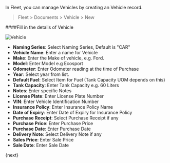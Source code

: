 <!-- title: Vehicle -->
<!-- no-breadcrumbs -->

In Fleet, you can manage Vehicles by creating an Vehicle record.

> Fleet > Documents > Vehicle > New


####Fill in the details of Vehicle


<img class="screenshot" alt="Vehicle" src="{{ docs_base_url }}/assets/img/vehicle/vehicle-1.png">
<ul>
 <li><strong>Naming Series</strong>: Select Naming Series, Default is "CAR"</li>
 <li><strong>Vehicle Name</strong>: Enter a name for Vehicle</li>
 <li><strong>Make</strong>: Enter the Make of vehicle, e.g. Ford.</li>
 <li><strong>Model</strong>: Enter Model e.g Ecosport</li>
 <li><strong>Odometer</strong>: Enter Odometer reading at the time of Purchase</li>
 <li><strong>Year</strong>: Select year from list.</li>
 <li><strong>Default Fuel</strong>: Select Item for Fuel (Tank Capacity UOM depends on this)</li>
 <li><strong>Tank Capacity</strong>: Enter Tank Capacity e.g. 60 Liters</li>
 <li><strong>Notes</strong>: Enter specific Notes</li>
 <li><strong>License Plate</strong>: Enter License Plate Number</li>
 <li><strong>VIN</strong>: Enter Vehicle Identification Number</li>
 <li><strong>Insurance Policy</strong>: Enter Insurance Policy Name</li>
 <li><strong>Date of Expiry</strong>: Enter Date of Expiry for Insurance Policy</li>
 <li><strong>Purchase Receipt</strong>: Select Purchase Receipt if any</li>
 <li><strong>Purchase Price</strong>: Enter Purchase Price</li>
 <li><strong>Purchase Date</strong>: Enter Purchase Date</li>
 <li><strong>Delivery Note</strong>: Select Delivery Note if any</li>
 <li><strong>Sales Price</strong>: Enter Sale Price</li>
 <li><strong>Sale Date</strong>: Enter Sale Date</li>
</ul>

{next}

<!-- autodoc -->
<!-- jinja -->
<!-- static -->
